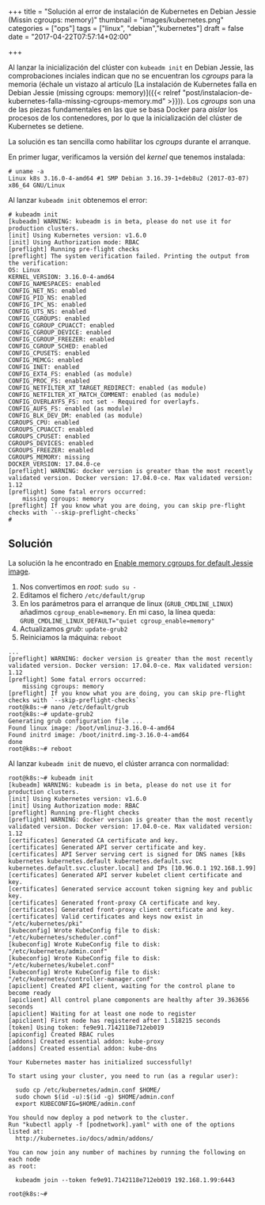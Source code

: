 +++
title = "Solución al error de instalación de Kubernetes en Debian Jessie (Missin cgroups: memory)"
thumbnail = "images/kubernetes.png"
categories = ["ops"]
tags = ["linux", "debian","kubernetes"]
draft = false
date = "2017-04-22T07:57:14+02:00"

+++

Al lanzar la inicialización del clúster con `kubeadm init` en Debian Jessie, las comprobaciones inciales indican que no se encuentran los _cgroups_ para la memoria (échale un vistazo al artículo [La instalación de Kubernetes falla en Debian Jessie (missing cgroups: memory)]({{< relref "post/instalacion-de-kubernetes-falla-missing-cgroups-memory.md" >}})). Los _cgroups_ son una de las piezas fundamentales en las que se basa Docker para _aislar_ los procesos de los contenedores, por lo que la inicialización del clúster de Kubernetes se detiene.

La solución es tan sencilla como habilitar los _cgroups_ durante el arranque.

<!--more-->

En primer lugar, verificamos la versión del _kernel_ que tenemos instalada:

```shell
# uname -a
Linux k8s 3.16.0-4-amd64 #1 SMP Debian 3.16.39-1+deb8u2 (2017-03-07) x86_64 GNU/Linux
```

Al lanzar `kubeadm init` obtenemos el error:

```shell
# kubeadm init
[kubeadm] WARNING: kubeadm is in beta, please do not use it for production clusters.
[init] Using Kubernetes version: v1.6.0
[init] Using Authorization mode: RBAC
[preflight] Running pre-flight checks
[preflight] The system verification failed. Printing the output from the verification:
OS: Linux
KERNEL_VERSION: 3.16.0-4-amd64
CONFIG_NAMESPACES: enabled
CONFIG_NET_NS: enabled
CONFIG_PID_NS: enabled
CONFIG_IPC_NS: enabled
CONFIG_UTS_NS: enabled
CONFIG_CGROUPS: enabled
CONFIG_CGROUP_CPUACCT: enabled
CONFIG_CGROUP_DEVICE: enabled
CONFIG_CGROUP_FREEZER: enabled
CONFIG_CGROUP_SCHED: enabled
CONFIG_CPUSETS: enabled
CONFIG_MEMCG: enabled
CONFIG_INET: enabled
CONFIG_EXT4_FS: enabled (as module)
CONFIG_PROC_FS: enabled
CONFIG_NETFILTER_XT_TARGET_REDIRECT: enabled (as module)
CONFIG_NETFILTER_XT_MATCH_COMMENT: enabled (as module)
CONFIG_OVERLAYFS_FS: not set - Required for overlayfs.
CONFIG_AUFS_FS: enabled (as module)
CONFIG_BLK_DEV_DM: enabled (as module)
CGROUPS_CPU: enabled
CGROUPS_CPUACCT: enabled
CGROUPS_CPUSET: enabled
CGROUPS_DEVICES: enabled
CGROUPS_FREEZER: enabled
CGROUPS_MEMORY: missing
DOCKER_VERSION: 17.04.0-ce
[preflight] WARNING: docker version is greater than the most recently validated version. Docker version: 17.04.0-ce. Max validated version: 1.12
[preflight] Some fatal errors occurred:
	missing cgroups: memory
[preflight] If you know what you are doing, you can skip pre-flight checks with `--skip-preflight-checks`
#
```

## Solución

La solución la he encontrado en [Enable memory cgroups for default Jessie image](https://phabricator.wikimedia.org/T122734).

1. Nos convertimos en _root_: `sudo su -`
1. Editamos el fichero `/etc/default/grup`
1. En los parámetros para el arranque de linux (`GRUB_CMDLINE_LINUX`) añadimos `cgroup_enable=memory`. En mi caso, la línea queda: `GRUB_CMDLINE_LINUX_DEFAULT="quiet cgroup_enable=memory"`
1. Actualizamos _grub_: `update-grub2`
1. Reiniciamos la máquina: `reboot`

```shell
...
[preflight] WARNING: docker version is greater than the most recently validated version. Docker version: 17.04.0-ce. Max validated version: 1.12
[preflight] Some fatal errors occurred:
	missing cgroups: memory
[preflight] If you know what you are doing, you can skip pre-flight checks with `--skip-preflight-checks`
root@k8s:~# nano /etc/default/grub
root@k8s:~# update-grub2
Generating grub configuration file ...
Found linux image: /boot/vmlinuz-3.16.0-4-amd64
Found initrd image: /boot/initrd.img-3.16.0-4-amd64
done
root@k8s:~# reboot
```
Al lanzar `kubeadm init` de nuevo, el clúster arranca con normalidad:

```shell
root@k8s:~# kubeadm init
[kubeadm] WARNING: kubeadm is in beta, please do not use it for production clusters.
[init] Using Kubernetes version: v1.6.0
[init] Using Authorization mode: RBAC
[preflight] Running pre-flight checks
[preflight] WARNING: docker version is greater than the most recently validated version. Docker version: 17.04.0-ce. Max validated version: 1.12
[certificates] Generated CA certificate and key.
[certificates] Generated API server certificate and key.
[certificates] API Server serving cert is signed for DNS names [k8s kubernetes kubernetes.default kubernetes.default.svc kubernetes.default.svc.cluster.local] and IPs [10.96.0.1 192.168.1.99]
[certificates] Generated API server kubelet client certificate and key.
[certificates] Generated service account token signing key and public key.
[certificates] Generated front-proxy CA certificate and key.
[certificates] Generated front-proxy client certificate and key.
[certificates] Valid certificates and keys now exist in "/etc/kubernetes/pki"
[kubeconfig] Wrote KubeConfig file to disk: "/etc/kubernetes/scheduler.conf"
[kubeconfig] Wrote KubeConfig file to disk: "/etc/kubernetes/admin.conf"
[kubeconfig] Wrote KubeConfig file to disk: "/etc/kubernetes/kubelet.conf"
[kubeconfig] Wrote KubeConfig file to disk: "/etc/kubernetes/controller-manager.conf"
[apiclient] Created API client, waiting for the control plane to become ready
[apiclient] All control plane components are healthy after 39.363656 seconds
[apiclient] Waiting for at least one node to register
[apiclient] First node has registered after 1.518215 seconds
[token] Using token: fe9e91.7142118e712eb019
[apiconfig] Created RBAC rules
[addons] Created essential addon: kube-proxy
[addons] Created essential addon: kube-dns

Your Kubernetes master has initialized successfully!

To start using your cluster, you need to run (as a regular user):

  sudo cp /etc/kubernetes/admin.conf $HOME/
  sudo chown $(id -u):$(id -g) $HOME/admin.conf
  export KUBECONFIG=$HOME/admin.conf

You should now deploy a pod network to the cluster.
Run "kubectl apply -f [podnetwork].yaml" with one of the options listed at:
  http://kubernetes.io/docs/admin/addons/

You can now join any number of machines by running the following on each node
as root:

  kubeadm join --token fe9e91.7142118e712eb019 192.168.1.99:6443

root@k8s:~#
```